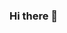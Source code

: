 ### Hi there 👋

<!--
**hueiiming/hueiiming** is a ✨ _special_ ✨ repository because its `README.md` (this file) appears on your GitHub profile.

Here are some ideas to get you started:

- 🔭 I’m currently working on LifeX web application (Improving features of previous project)
- 🌱 I’m currently learning Data structures, Big(O) notation and C language
- 👯 I’m looking to collaborate on ...
- 🤔 I’m looking for help with ...
- 💬 Ask me about ...
- 📫 How to reach me: https://www.linkedin.com/in/lim-huei-ming/ or limhueiming2016@gmail.com
- 😄 Pronouns: ...
- ⚡ Fun fact: I love playing and watching football, I enjoy playing billards/pool and prawning
-->
